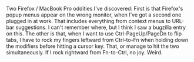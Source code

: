 Two Firefox / MacBook Pro oddities I've discovered:  First is that Firefox's popup menus appear on the wrong monitor, when I've got a second one plugged in at work.  That includes everything from context menus to URL-bar suggestions.  I can't remember where, but I think I saw a bugzilla entry on this.  The other is that, when I want to use Ctrl-PageUp/PageDn to flip tabs, I have to rock my fingers leftward from Ctrl-to-Fn when holding down the modifiers before hitting a cursor key.  That, or manage to hit the two simultaneously.  If I rock rightward from Fn-to-Ctrl, no joy.  Weird.
